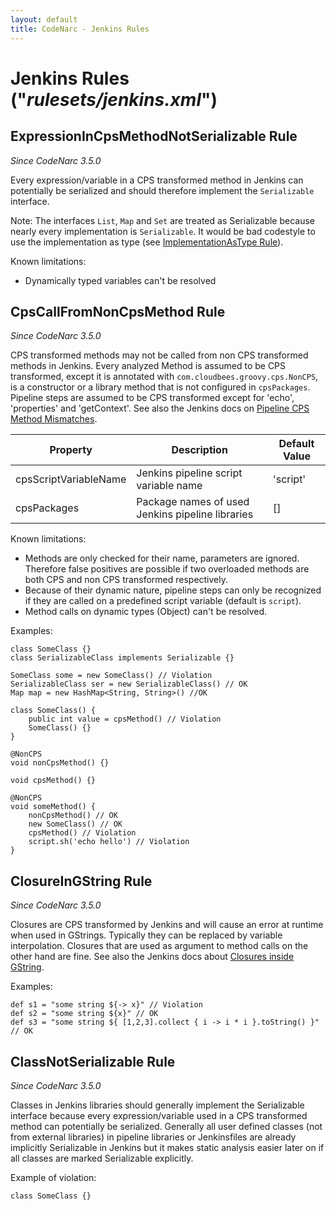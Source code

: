 ```yaml
---
layout: default
title: CodeNarc - Jenkins Rules
---  
```


# Jenkins Rules  ("*rulesets/jenkins.xml*")

## ExpressionInCpsMethodNotSerializable Rule

*Since CodeNarc 3.5.0*

Every expression/variable in a CPS transformed method in Jenkins can potentially be serialized and should therefore implement the `Serializable` interface.

Note: The interfaces `List`, `Map` and `Set` are treated as Serializable because nearly every implementation is `Serializable`.
It would be bad codestyle to use the implementation as type (see [ImplementationAsType Rule](./codenarc-rules-design.html#implementationastype-rule)).

Known limitations:

* Dynamically typed variables can't be resolved

## CpsCallFromNonCpsMethod Rule

*Since CodeNarc 3.5.0*

CPS transformed methods may not be called from non CPS transformed methods in Jenkins.
Every analyzed Method is assumed to be CPS transformed, except it is annotated with `com.cloudbees.groovy.cps.NonCPS`, is a constructor or a library method that is not configured in `cpsPackages`.
Pipeline steps are assumed to be CPS transformed except for 'echo', 'properties' and 'getContext'.
See also the Jenkins docs on [Pipeline CPS Method Mismatches](https://www.jenkins.io/doc/book/pipeline/cps-method-mismatches/).

| Property              | Description                                       | Default Value |
|-----------------------|---------------------------------------------------|---------------|
| cpsScriptVariableName | Jenkins pipeline script variable name             | 'script'      |
| cpsPackages           | Package names of used Jenkins pipeline libraries  | []            |

Known limitations:

* Methods are only checked for their name, parameters are ignored. Therefore false positives are possible if two overloaded methods are both CPS and non CPS transformed respectively.
* Because of their dynamic nature, pipeline steps can only be recognized if they are called on a predefined script variable (default is `script`).
* Method calls on dynamic types (Object) can't be resolved.

Examples:

```
class SomeClass {}
class SerializableClass implements Serializable {}

SomeClass some = new SomeClass() // Violation
SerializableClass ser = new SerializableClass() // OK 
Map map = new HashMap<String, String>() //OK

class SomeClass() {
    public int value = cpsMethod() // Violation
    SomeClass() {}
}

@NonCPS
void nonCpsMethod() {}

void cpsMethod() {}

@NonCPS
void someMethod() {
    nonCpsMethod() // OK
    new SomeClass() // OK
    cpsMethod() // Violation
    script.sh('echo hello') // Violation
}
```

## ClosureInGString Rule

*Since CodeNarc 3.5.0*

Closures are CPS transformed by Jenkins and will cause an error at runtime when used in GStrings.
Typically they can be replaced by variable interpolation.
Closures that are used as argument to method calls on the other hand are fine.
See also the Jenkins docs about [Closures inside GString](https://www.jenkins.io/doc/book/pipeline/cps-method-mismatches/#PipelineCPSmethodmismatches-ClosuresinsideGString).

Examples:

```
def s1 = "some string ${-> x}" // Violation
def s2 = "some string ${x}" // OK
def s3 = "some string ${ [1,2,3].collect { i -> i * i }.toString() }" // OK
```

## ClassNotSerializable Rule

*Since CodeNarc 3.5.0*

Classes in Jenkins libraries should generally implement the Serializable interface because every expression/variable used in a CPS transformed method can potentially be serialized.
Generally all user defined classes (not from external libraries) in pipeline libraries or Jenkinsfiles are already implicitly Serializable in Jenkins but it makes static analysis easier later on if all classes are marked Serializable explicitly.

Example of violation:

```
class SomeClass {}
```
